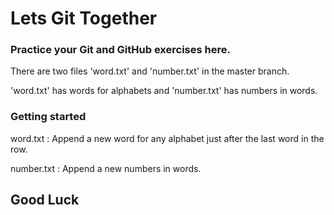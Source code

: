 # Lets Git Together


### Practice your Git and GitHub exercises here.

There are two files 'word.txt' and 'number.txt' in the master branch.

'word.txt' has words for alphabets and
'number.txt' has numbers in words.

### Getting started

word.txt : Append a new word for any alphabet just after the last word in the row.

number.txt : Append a new numbers in words.


## Good Luck
